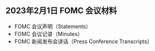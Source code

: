 ## 2023年2月1日  FOMC 会议材料



- FOMC 会议声明（Statements）
- FOMC 会议记录（Minutes）
- FOMC 新闻发布会讲话（Press Conference Transcripts）
